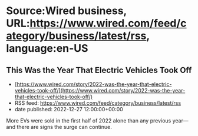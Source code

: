 # Source:Wired business, URL:https://www.wired.com/feed/category/business/latest/rss, language:en-US

## This Was the Year That Electric Vehicles Took Off
 - [https://www.wired.com/story/2022-was-the-year-that-electric-vehicles-took-off/](https://www.wired.com/story/2022-was-the-year-that-electric-vehicles-took-off/)
 - RSS feed: https://www.wired.com/feed/category/business/latest/rss
 - date published: 2022-12-27 12:00:00+00:00

More EVs were sold in the first half of 2022 alone than any previous year—and there are signs the surge can continue.


